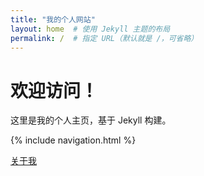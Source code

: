```yaml
---
title: "我的个人网站"
layout: home  # 使用 Jekyll 主题的布局
permalink: /  # 指定 URL（默认就是 /，可省略）
---
```

# 欢迎访问！
这里是我的个人主页，基于 Jekyll 构建。

<!-- 直接写 HTML -->
<div>
  {% include navigation.html %}
</div>

[关于我](/about/)  